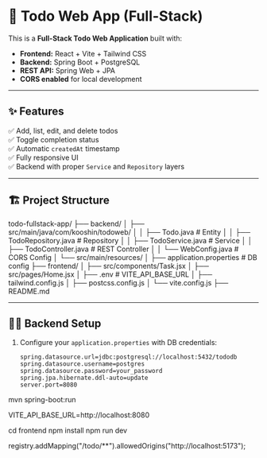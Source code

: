 # 📝 Todo Web App (Full-Stack)

This is a **Full-Stack Todo Web Application** built with:

- **Frontend:** React + Vite + Tailwind CSS
- **Backend:** Spring Boot + PostgreSQL
- **REST API:** Spring Web + JPA
- **CORS enabled** for local development

---

## ✨ Features

✅ Add, list, edit, and delete todos  
✅ Toggle completion status  
✅ Automatic `createdAt` timestamp  
✅ Fully responsive UI  
✅ Backend with proper `Service` and `Repository` layers

---

## 🏗️ Project Structure

todo-fullstack-app/
├── backend/
│ ├── src/main/java/com/kooshin/todoweb/
│ │ ├── Todo.java # Entity
│ │ ├── TodoRepository.java # Repository
│ │ ├── TodoService.java # Service
│ │ ├── TodoController.java # REST Controller
│ │ └── WebConfig.java # CORS Config
│ └── src/main/resources/
│ ├── application.properties # DB config
├── frontend/
│ ├── src/components/Task.jsx
│ ├── src/pages/Home.jsx
│ ├── .env # VITE_API_BASE_URL
│ ├── tailwind.config.js
│ ├── postcss.config.js
│ └── vite.config.js
├── README.md

---

## 🧑‍💻 Backend Setup

1. Configure your `application.properties` with DB credentials:
   ```properties
   spring.datasource.url=jdbc:postgresql://localhost:5432/tododb
   spring.datasource.username=postgres
   spring.datasource.password=your_password
   spring.jpa.hibernate.ddl-auto=update
   server.port=8080
   ```

mvn spring-boot:run

VITE_API_BASE_URL=http://localhost:8080

cd frontend
npm install
npm run dev

registry.addMapping("/todo/\*\*").allowedOrigins("http://localhost:5173");

